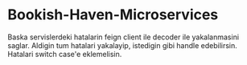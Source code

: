# Bookish-Haven-Microservices

Baska servislerdeki hatalarin feign client ile decoder ile yakalanmasini saglar. 
Aldigin tum hatalari yakalayip, istedigin gibi handle edebilirsin.
Hatalari switch case'e eklemelisin.